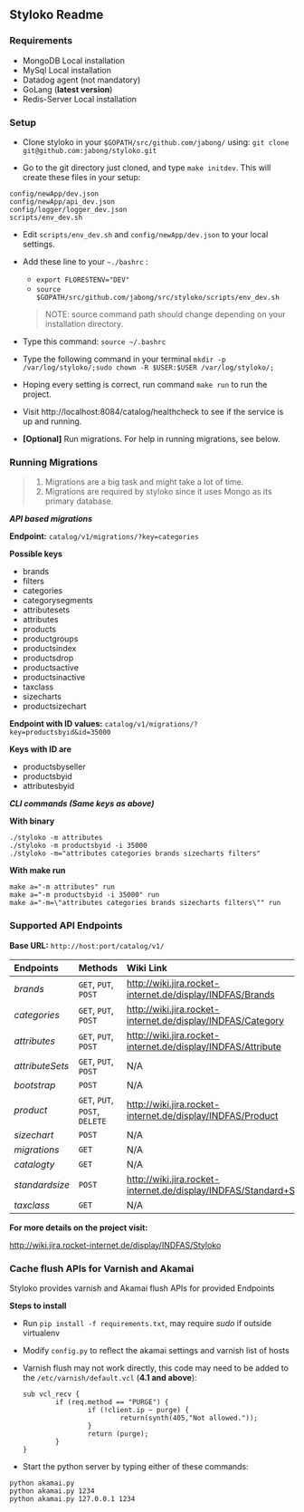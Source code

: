 ## Styloko Readme 

### Requirements
- MongoDB Local installation 
- MySql Local installation
- Datadog agent (not mandatory)
- GoLang (**latest version**)
- Redis-Server Local installation


### Setup
- Clone styloko in your `$GOPATH/src/github.com/jabong/` using: `git clone git@github.com:jabong/styloko.git`

- Go to the git directory just cloned, and type `make initdev`. This will create these files in your setup:
```
config/newApp/dev.json
config/newApp/api_dev.json
config/logger/logger_dev.json
scripts/env_dev.sh
```

- Edit `scripts/env_dev.sh` and `config/newApp/dev.json` to your local settings.

- Add these line to your `~./bashrc` : 
    - `export FLORESTENV="DEV"`
    - `source $GOPATH/src/github.com/jabong/src/styloko/scripts/env_dev.sh`

    > NOTE: source command path should change depending on your installation directory.

- Type this command: `source ~/.bashrc`

- Type the following command in your terminal
    `mkdir -p /var/log/styloko/;sudo chown -R $USER:$USER /var/log/styloko/;`

- Hoping every setting is correct, run command `make run` to run the project.

- Visit http://localhost:8084/catalog/healthcheck to see if the service is up and running.

- **[Optional]** Run migrations. For help in running migrations, see below.

### Running Migrations

> 1. Migrations are a big task and might take a lot of time.
> 2. Migrations are required by styloko since it uses Mongo as its primary database.

***API based migrations***

**Endpoint:** `catalog/v1/migrations/?key=categories`

**Possible keys**

- brands
- filters
- categories
- categorysegments
- attributesets
- attributes
- products
- productgroups
- productsindex
- productsdrop
- productsactive
- productsinactive
- taxclass
- sizecharts
- productsizechart

**Endpoint with ID values:**
`catalog/v1/migrations/?key=productsbyid&id=35000`

**Keys with ID are**

- productsbyseller
- productsbyid
- attributesbyid

***CLI commands (Same keys as above)***

**With binary**

```
./styloko -m attributes
./styloko -m productsbyid -i 35000
./styloko -m="attributes categories brands sizecharts filters"
```

**With make run**

```
make a="-m attributes" run
make a="-m productsbyid -i 35000" run
make a="-m=\"attributes categories brands sizecharts filters\"" run
```

### Supported API Endpoints
**Base URL:** `http://host:port/catalog/v1/`

| Endpoints | Methods | Wiki Link |
|:----------|:--------|:----------|
|*brands*|`GET`, `PUT`, `POST`|http://wiki.jira.rocket-internet.de/display/INDFAS/Brands |
|*categories*|`GET`, `PUT`, `POST`|http://wiki.jira.rocket-internet.de/display/INDFAS/Category |
|*attributes*|`GET`, `PUT`, `POST`|http://wiki.jira.rocket-internet.de/display/INDFAS/Attribute |
|*attributeSets*|`GET`, `PUT`, `POST`|N/A|
|*bootstrap*|`POST`|N/A|
|*product*|`GET`, `PUT`, `POST`, `DELETE`|http://wiki.jira.rocket-internet.de/display/INDFAS/Product |
|*sizechart*|`POST`|N/A|
|*migrations*|`GET`|N/A|
|*catalogty*|`GET`|N/A|
|*standardsize*|`POST`|http://wiki.jira.rocket-internet.de/display/INDFAS/Standard+Size |
|*taxclass*|`GET`|N/A|

**For more details on the project visit:**

http://wiki.jira.rocket-internet.de/display/INDFAS/Styloko


### Cache flush APIs for Varnish and Akamai
Styloko provides varnish and Akamai flush APIs for provided Endpoints

**Steps to install**
- Run `pip install -f requirements.txt`, may require *sudo* if outside virtualenv
- Modify `config.py` to reflect the akamai settings and varnish list of hosts
- Varnish flush may not work directly, this code may need to be added to the `/etc/varnish/default.vcl` (**4.1 and above**):

    ```
    sub vcl_recv {
            if (req.method == "PURGE") {
                    if (!client.ip ~ purge) {
                            return(synth(405,"Not allowed."));
                    }
                    return (purge);
            }
    }

    ```

- Start the python server by typing either of these commands: 

```
python akamai.py
python akamai.py 1234
python akamai.py 127.0.0.1 1234
```
